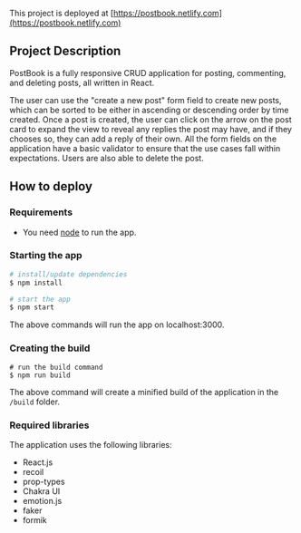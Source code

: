 This project is deployed at [https://postbook.netlify.com](https://postbook.netlify.com)

## Project Description

PostBook is a fully responsive CRUD application for posting, commenting, and 
deleting posts, all written in React.

The user can use the "create a new post" form field to create new posts, which can
be sorted to be either in ascending or descending order by time created. Once
a post is created, the user can click on the arrow on the post card to expand 
the view to reveal any replies the post may have, and if they chooses so, they can
add a reply of their own. All the form fields on the application have a basic
validator to ensure that the use cases fall within expectations. Users are also
able to delete the post.

## How to deploy

### Requirements

- You need [node](https://nodejs.org/en/) to run the app.

### Starting the app

```sh
# install/update dependencies
$ npm install

# start the app
$ npm start
```

The above commands will run the app on localhost:3000.

### Creating the build

```shell script
# run the build command
$ npm run build
```

The above command will create a minified build of the application in the `/build` folder.

### Required libraries

The application uses the following libraries:
- React.js
- recoil
- prop-types
- Chakra UI
- emotion.js
- faker
- formik

